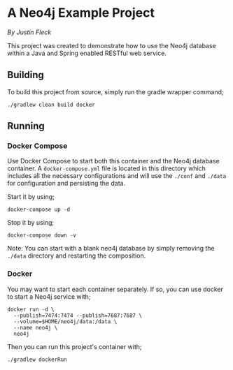 # A Neo4j Example Project

*By Justin Fleck*

This project was created to demonstrate how to use the Neo4j database within a Java and Spring enabled RESTful web
service.

## Building

To build this project from source, simply run the gradle wrapper command;

```
./gradlew clean build docker
```

## Running

### Docker Compose
Use Docker Compose to start both this container and the Neo4j database container. A `docker-compose.yml` file is located
in this directory which includes all the necessary configurations and will use the `./conf` and `./data` for
configuration and persisting the data.

Start it by using;

```
docker-compose up -d
```

Stop it by using;

```
docker-compose down -v
```

Note: You can start with a blank neo4j database by simply removing the `./data` directory and restarting the
composition.

### Docker
You may want to start each container separately. If so, you can use docker to start a Neo4j service with;
```
docker run -d \
  --publish=7474:7474 --publish=7687:7687 \
  --volume=$HOME/neo4j/data:/data \
  --name neo4j \
  neo4j
```

Then you can run this project's container with;
```
./gradlew dockerRun
```

